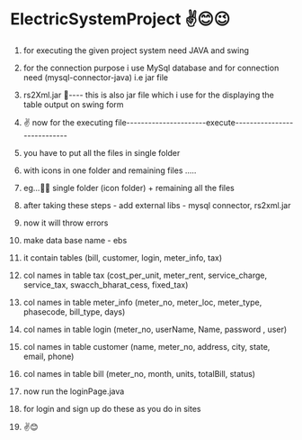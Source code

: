 # ElectricSystemProject ✌😊😉
1. for executing the given project system need JAVA and swing 
2. for the connection purpose i use MySql database and for connection need (mysql-connector-java) i.e jar file
3. rs2Xml.jar 👀---- this is also jar file which i use for the displaying the table output on swing form
4. ✌ now for the executing file----------------------execute----------------------------

5. you have to put all the files in single folder
6. with icons in one folder and remaining files .....
7. eg...🤷‍♀️ single folder (icon folder) + remaining all the files 
     
8. after taking these steps - add external libs -  mysql connector, rs2xml.jar                                          
9. now it will throw errors 
10. make data base name - ebs
11. it contain tables (bill, customer, login, meter_info, tax)
12. col names in table tax (cost_per_unit, meter_rent, service_charge, service_tax, swacch_bharat_cess, fixed_tax)
13. col names in table meter_info (meter_no, meter_loc, meter_type, phasecode, bill_type, days)
14. col names in table login (meter_no, userName, Name, password , user)
15. col names in table customer (name, meter_no, address, city, state, email, phone)
16. col names in table bill (meter_no, month, units, totalBill, status)   
17. now run the loginPage.java 
18.  for login and sign up do these as you do in sites 
19.  ✌😊 





















  
